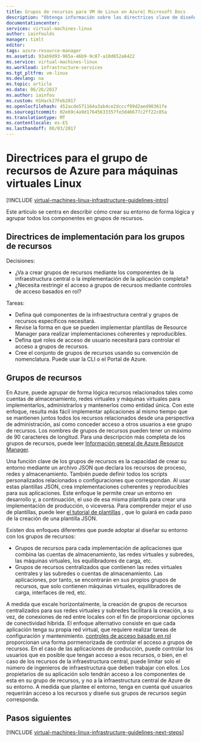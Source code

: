 ```yaml
---
title: Grupos de recursos para VM de Linux en Azure| Microsoft Docs
description: "Obtenga información sobre las directrices clave de diseño e implementación para implementar grupos de recursos en los servicios de infraestructura de Azure."
documentationcenter: 
services: virtual-machines-linux
author: iainfoulds
manager: timlt
editor: 
tags: azure-resource-manager
ms.assetid: 93ab9d93-965a-46b9-9c87-a10d652a6422
ms.service: virtual-machines-linux
ms.workload: infrastructure-services
ms.tgt_pltfrm: vm-linux
ms.devlang: na
ms.topic: article
ms.date: 06/26/2017
ms.author: iainfou
ms.custom: H1Hack27Feb2017
ms.openlocfilehash: 452acde571164a3ab4ce2dcccf99d2aed90361fe
ms.sourcegitcommit: 02e69c4a9d17645633357fe3d46677c2ff22c85a
ms.translationtype: MT
ms.contentlocale: es-ES
ms.lasthandoff: 08/03/2017
---
```

# <a name="azure-resource-group-guidelines-for-linux-vms"></a>Directrices para el grupo de recursos de Azure para máquinas virtuales Linux 

[!INCLUDE [virtual-machines-linux-infrastructure-guidelines-intro](../../../includes/virtual-machines-linux-infrastructure-guidelines-intro.md)]

Este artículo se centra en describir cómo crear su entorno de forma lógica y agrupar todos los componentes en grupos de recursos.

## <a name="implementation-guidelines-for-resource-groups"></a>Directrices de implementación para los grupos de recursos
Decisiones:

* ¿Va a crear grupos de recursos mediante los componentes de la infraestructura central o la implementación de la aplicación completa?
* ¿Necesita restringir el acceso a grupos de recursos mediante controles de acceso basados en rol?

Tareas:

* Defina qué componentes de la infraestructura central y grupos de recursos específicos necesitará.
* Revise la forma en que se pueden implementar plantillas de Resource Manager para realizar implementaciones coherentes y reproducibles.
* Defina qué roles de acceso de usuario necesitará para controlar el acceso a grupos de recursos.
* Cree el conjunto de grupos de recursos usando su convención de nomenclatura. Puede usar la CLI o el Portal de Azure.

## <a name="resource-groups"></a>Grupos de recursos
En Azure, puede agrupar de forma lógica recursos relacionados tales como cuentas de almacenamiento, redes virtuales y máquinas virtuales para implementarlos, administrarlos y mantenerlos como entidad única. Con este enfoque, resulta más fácil implementar aplicaciones al mismo tiempo que se mantienen juntos todos los recursos relacionados desde una perspectiva de administración, así como conceder acceso a otros usuarios a ese grupo de recursos. Los nombres de grupos de recursos pueden tener un máximo de 90 caracteres de longitud. Para una descripción más completa de los grupos de recursos, puede leer [Información general de Azure Resource Manager](../../azure-resource-manager/resource-group-overview.md).

Una función clave de los grupos de recursos es la capacidad de crear su entorno mediante un archivo JSON que declara los recursos de proceso, redes y almacenamiento. También puede definir todos los scripts personalizados relacionados o configuraciones que correspondan. Al usar estas plantillas JSON, crea implementaciones coherentes y reproducibles para sus aplicaciones. Este enfoque le permite crear un entorno en desarrollo y, a continuación, el uso de esa misma plantilla para crear una implementación de producción, o viceversa. Para comprender mejor el uso de plantillas, puede leer [el tutorial de plantillas](../../azure-resource-manager/resource-manager-template-walkthrough.md) , que lo guiará en cada paso de la creación de una plantilla JSON.

Existen dos enfoques diferentes que puede adoptar al diseñar su entorno con los grupos de recursos:

* Grupos de recursos para cada implementación de aplicaciones que combina las cuentas de almacenamiento, las redes virtuales y subredes, las máquinas virtuales, los equilibradores de carga, etc.
* Grupos de recursos centralizados que contienen las redes virtuales centrales y las subredes o cuentas de almacenamiento. Las aplicaciones, por tanto, se encontrarán en sus propios grupos de recursos, que solo contienen máquinas virtuales, equilibradores de carga, interfaces de red, etc.

A medida que escale horizontalmente, la creación de grupos de recursos centralizados para sus redes virtuales y subredes facilitará la creación, a su vez, de conexiones de red entre locales con el fin de proporcionar opciones de conectividad híbrida. El enfoque alternativo consiste en que cada aplicación tenga su propia red virtual, que requiere realizar tareas de configuración y mantenimiento. [controles de acceso basado en rol](../../active-directory/role-based-access-control-what-is.md) proporcionan una forma pormenorizada de controlar el acceso a grupos de recursos. En el caso de las aplicaciones de producción, puede controlar los usuarios que es posible que tengan acceso a esos recursos, o bien, en el caso de los recursos de la infraestructura central, puede limitar solo el número de ingenieros de infraestructura que deben trabajar con ellos. Los propietarios de su aplicación solo tendrán acceso a los componentes de esta en su grupo de recursos, y no a la infraestructura central de Azure de su entorno. A medida que plantee el entorno, tenga en cuenta qué usuarios requerirán acceso a los recursos y diseñe sus grupos de recursos según corresponda. 

## <a name="next-steps"></a>Pasos siguientes
[!INCLUDE [virtual-machines-linux-infrastructure-guidelines-next-steps](../../../includes/virtual-machines-linux-infrastructure-guidelines-next-steps.md)]

